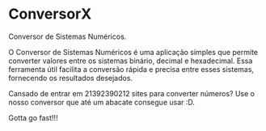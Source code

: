 # ConversorX
Conversor de Sistemas Numéricos.

O Conversor de Sistemas Numéricos é uma aplicação simples que permite converter valores entre os sistemas binário, decimal e hexadecimal. Essa ferramenta útil facilita a conversão rápida e precisa entre esses sistemas, fornecendo os resultados desejados.

Cansado de entrar em 21392390212 sites para converter números? Use o nosso conversor que até um abacate consegue usar :D.





Gotta go fast!!!

